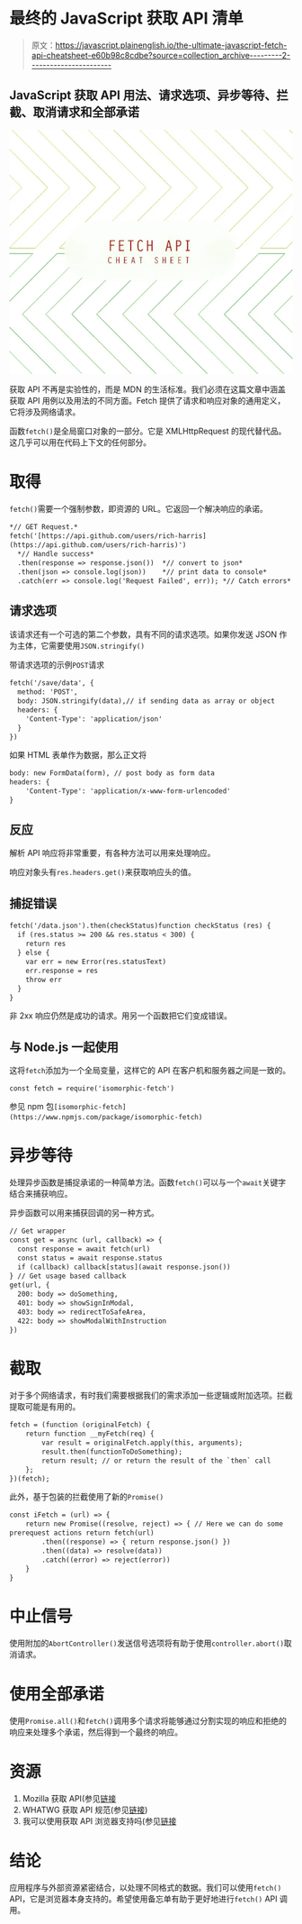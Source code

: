# 最终的 JavaScript 获取 API 清单

> 原文：<https://javascript.plainenglish.io/the-ultimate-javascript-fetch-api-cheatsheet-e60b98c8cdbe?source=collection_archive---------2----------------------->

## JavaScript 获取 API 用法、请求选项、异步等待、拦截、取消请求和全部承诺

![](img/92cf614ebeed3499ff52863b806abaab.png)

获取 API 不再是实验性的，而是 MDN 的生活标准。我们必须在这篇文章中涵盖获取 API 用例以及用法的不同方面。Fetch 提供了请求和响应对象的通用定义，它将涉及网络请求。

函数`fetch()`是全局窗口对象的一部分。它是 XMLHttpRequest 的现代替代品。这几乎可以用在代码上下文的任何部分。

# 取得

`fetch()`需要一个强制参数，即资源的 URL。它返回一个解决响应的承诺。

```
*// GET Request.*
fetch('[https://api.github.com/users/rich-harris](https://api.github.com/users/rich-harris)')
  *// Handle success*
  .then(response => response.json())  *// convert to json*
  .then(json => console.log(json))    *// print data to console*
  .catch(err => console.log('Request Failed', err)); *// Catch errors*
```

## 请求选项

该请求还有一个可选的第二个参数，具有不同的请求选项。如果你发送 JSON 作为主体，它需要使用`JSON.stringify()`

带请求选项的示例`POST`请求

```
fetch('/save/data', {
  method: 'POST',  
  body: JSON.stringify(data),// if sending data as array or object
  headers: {
    'Content-Type': 'application/json'
  }
})
```

如果 HTML 表单作为数据，那么正文将

```
body: new FormData(form), // post body as form data
headers: {
    'Content-Type': 'application/x-www-form-urlencoded'
}
```

## 反应

解析 API 响应将非常重要，有各种方法可以用来处理响应。

响应对象头有`res.headers.get()`来获取响应头的值。

## 捕捉错误

```
fetch('/data.json').then(checkStatus)function checkStatus (res) {
  if (res.status >= 200 && res.status < 300) {
    return res
  } else {
    var err = new Error(res.statusText)
    err.response = res
    throw err
  }
}
```

非 2xx 响应仍然是成功的请求。用另一个函数把它们变成错误。

## 与 Node.js 一起使用

这将`fetch`添加为一个全局变量，这样它的 API 在客户机和服务器之间是一致的。

```
const fetch = require('isomorphic-fetch')
```

参见 npm 包`[isomorphic-fetch](https://www.npmjs.com/package/isomorphic-fetch)`

# 异步等待

处理异步函数是捕捉承诺的一种简单方法。函数`fetch()`可以与一个`await`关键字结合来捕获响应。

异步函数可以用来捕获回调的另一种方式。

```
// Get wrapper
const get = async (url, callback) => {   
  const response = await fetch(url)   
  const status = await response.status      
  if (callback) callback[status](await response.json()) 
} // Get usage based callback
get(url, {   
  200: body => doSomething,   
  401: body => showSignInModal,   
  403: body => redirectToSafeArea,   
  422: body => showModalWithInstruction 
})
```

# 截取

对于多个网络请求，有时我们需要根据我们的需求添加一些逻辑或附加选项。拦截提取可能是有用的。

```
fetch = (function (originalFetch) {
    return function __myFetch(req) {
        var result = originalFetch.apply(this, arguments);
        result.then(functionToDoSomething);
        return result; // or return the result of the `then` call
    };
})(fetch);
```

此外，基于包装的拦截使用了新的`Promise()`

```
const iFetch = (url) => {
    return new Promise((resolve, reject) => { // Here we can do some prerequest actions return fetch(url)
        .then((response) => { return response.json() })
        .then((data) => resolve(data))
        .catch((error) => reject(error))
    }
}
```

# 中止信号

使用附加的`AbortController()`发送信号选项将有助于使用`controller.abort()`取消请求。

# 使用全部承诺

使用`Promise.all()`和`fetch()`调用多个请求将能够通过分割实现的响应和拒绝的响应来处理多个承诺，然后得到一个最终的响应。

# 资源

1.  Mozilla 获取 API(参见[链接](https://developer.mozilla.org/en-US/docs/Web/API/Fetch_API)
2.  WHATWG 获取 API 规范(参见[链接](https://fetch.spec.whatwg.org/))
3.  我可以使用获取 API 浏览器支持吗(参见[链接](https://caniuse.com/?search=fetch)

# 结论

应用程序与外部资源紧密结合，以处理不同格式的数据。我们可以使用`fetch()` API，它是浏览器本身支持的。希望使用备忘单有助于更好地进行`fetch()` API 调用。